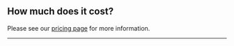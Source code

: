 


## How much does it cost?

Please see our [pricing page](http://www.cloud66.com/pricing) for more information.

* * *

